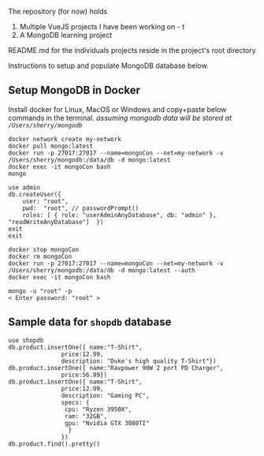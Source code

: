 The repository (for now) holds 
1. Multiple VueJS projects I have been working on - t
2. A MongoDB learning project

README.md for the individuals projects reside in the project's root directory

Instructions to setup and populate MongoDB database below.
## Setup MongoDB in Docker
Install docker for Linux, MacOS or Windows and copy+paste below commands in the terminal.
*assuming mongodb data will be stored at `/Users/sherry/mongodb`*

    docker network create my-network
    docker pull mongo:latest
    docker run -p 27017:27017 --name=mongoCon --net=my-network -v /Users/sherry/mongodb:/data/db -d mongo:latest
    docker exec -it mongoCon bash
    mongo
    
    use admin
    db.createUser({
        user: "root",
        pwd:  "root", // passwordPrompt()
        roles: [ { role: "userAdminAnyDatabase", db: "admin" }, "readWriteAnyDatabase"]  })
    exit
    exit
    
    docker stop mongoCon
    docker rm mongoCon
    docker run -p 27017:27017 --name=mongoCon --net=my-network -v /Users/sherry/mongodb:/data/db -d mongo:latest --auth
    docker exec -it mongoCon bash
    
    mongo -u "root" -p
    < Enter password: "root" >

## Sample data for `shopdb` database

    use shopdb
    db.product.insertOne({ name:"T-Shirt", 
    		       price:12.99, 
    		       description: "Duke's high quality T-Shirt"})
    db.product.insertOne({ name:"Ravpower 90W 2 port PD Charger", 
    		       price:56.99})
    db.product.insertOne({ name:"T-Shirt", 
    		       price:12.99, 
    		       description: "Gaming PC", 
    		       specs: {
    				cpu: "Ryzen 3950X",
    				ram: "32GB",
    				gpu: "Nvidia GTX 3080TI"
    			     }
    		       })					
    db.product.find().pretty()

